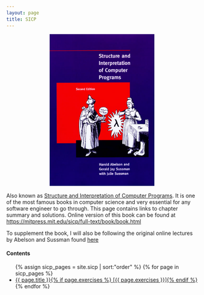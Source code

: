 ```yaml
---
layout: page
title: SICP
---
```


<center><a href="https://mitpress.mit.edu/sicp/full-text/book/book.html"><img src="/images/SICP_cover.jpg" alt="SICP cover" height="400" /></a></center>

Also known as [Structure and Interpretation of Computer Programs](http://en.wikipedia.org/wiki/Structure_and_Interpretation_of_Computer_Programs). It is one of the most famous books in computer science and very essential for any software engineer to go through. This page contains links to chapter summary and solutions. Online version of this book can be found at <https://mitpress.mit.edu/sicp/full-text/book/book.html>

To supplement the book, I will also be following the original online lectures by Abelson and Sussman found [here](http://ocw.mit.edu/courses/electrical-engineering-and-computer-science/6-001-structure-and-interpretation-of-computer-programs-spring-2005/)

#### Contents


<ul>
	{% assign sicp_pages = site.sicp | sort:"order" %}
	{% for page in sicp_pages %}
		<li>
			<a href="{{ page.url }}">{{ page.title }}{% if page.exercises %} [{{ page.exercises }}]{% endif %}</a>
		</li>
	{% endfor %}
</ul>

